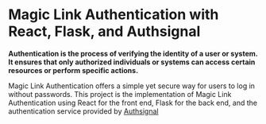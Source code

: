 # Magic Link Authentication with React, Flask, and Authsignal

**Authentication is the process of verifying the identity of a user or system. It ensures that only authorized individuals or systems can access certain resources or perform specific actions.**

Magic Link Authentication offers a simple yet secure way for users to log in without passwords. This project is the implementation of Magic Link Authentication using React for the front end, Flask for the back end, and the authentication service provided by [Authsignal](https://www.authsignal.com/)
